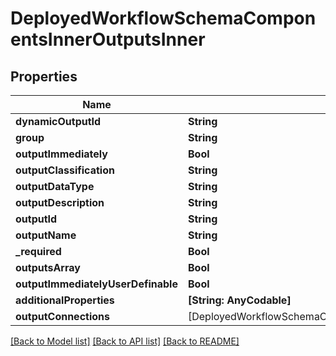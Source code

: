 # DeployedWorkflowSchemaComponentsInnerOutputsInner

## Properties
Name | Type | Description | Notes
------------ | ------------- | ------------- | -------------
**dynamicOutputId** | **String** |  | 
**group** | **String** |  | 
**outputImmediately** | **Bool** |  | 
**outputClassification** | **String** |  | 
**outputDataType** | **String** |  | 
**outputDescription** | **String** |  | 
**outputId** | **String** |  | 
**outputName** | **String** |  | 
**_required** | **Bool** |  | 
**outputsArray** | **Bool** |  | 
**outputImmediatelyUserDefinable** | **Bool** |  | 
**additionalProperties** | **[String: AnyCodable]** |  | 
**outputConnections** | [DeployedWorkflowSchemaComponentsInnerOutputsInnerOutputConnectionsInner] |  | 

[[Back to Model list]](../README.md#documentation-for-models) [[Back to API list]](../README.md#documentation-for-api-endpoints) [[Back to README]](../README.md)


